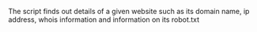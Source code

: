 The script finds out details of a given website such as its domain name, ip address, whois information and information on its robot.txt
